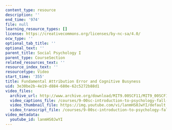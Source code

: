 ```yaml
---
content_type: resource
description: ''
end_time: '974'
file: null
learning_resource_types: []
license: https://creativecommons.org/licenses/by-nc-sa/4.0/
ocw_type: ''
optional_tab_title: ''
optional_text: ''
parent_title: Social Psychology I
parent_type: CourseSection
related_resources_text: ''
resource_index_text: ''
resourcetype: Video
start_time: '355'
title: Fundamental Attribution Error and Cognitive Busyness
uid: 3e30be2b-4e19-d884-680e-62c5272b88d1
video_files:
  archive_url: http://www.archive.org/download/MIT9.00SCF11/MIT9_00SCF11_lec22_300k.mp4
  video_captions_file: /courses/9-00sc-introduction-to-psychology-fall-2011/b66313d1de8b55acb1256987cd8434b7_lanmHS0JwYI.vtt
  video_thumbnail_file: https://img.youtube.com/vi/lanmHS0JwYI/default.jpg
  video_transcript_file: /courses/9-00sc-introduction-to-psychology-fall-2011/6ed38f5a1a6206857e08b3405a45ffb5_lanmHS0JwYI.pdf
video_metadata:
  youtube_id: lanmHS0JwYI
---
```


